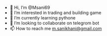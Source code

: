 - 👋 Hi, I’m @Msani69
- 👀 I’m interested in trading and building game
- 🌱 I’m currently learning pythone
- 💞️ I’m looking to collaborate on telegrom bot
- 📫 How to reach me m.sanikhani@gmail.com

<!---
Msani69/Msani69 is a ✨ special ✨ repository because its `README.md` (this file) appears on your GitHub profile.
You can click the Preview link to take a look at your changes.
--->
